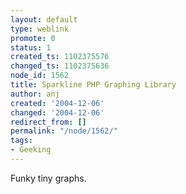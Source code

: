 ```yaml
---
layout: default
type: weblink
promote: 0
status: 1
created_ts: 1102375576
changed_ts: 1102375636
node_id: 1562
title: Sparkline PHP Graphing Library
author: anj
created: '2004-12-06'
changed: '2004-12-06'
redirect_from: []
permalink: "/node/1562/"
tags:
- Geeking
---
```

Funky tiny graphs.
